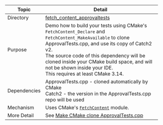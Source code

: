 
| Topic        | Detail                                                                                                                                                                                                                                                                                                                             |
| ------------ |------------------------------------------------------------------------------------------------------------------------------------------------------------------------------------------------------------------------------------------------------------------------------------------------------------------------------------|
| Directory    | [fetch_content_approvaltests](/fetch_content_approvaltests/)                                                                                                                                                                                                                                                                       |
| Purpose      | Demo how to build your tests using CMake's `FetchContent_Declare` and `FetchContent_MakeAvailable` to clone ApprovalTests.cpp, and use its copy of Catch2 v2.<br />The source code of this dependency will be cloned inside your CMake build space, and will not be shown inside your IDE.<br />This requires at least CMake 3.14. |
| Dependencies | ApprovalTests.cpp - cloned automatically by CMake<br />Catch2 - the version in the ApprovalTests.cpp repo will be used                                                                                                                                                                                                             |
| Mechanism    | Uses CMake's [`FetchContent`](https://cmake.org/cmake/help/latest/module/FetchContent.html) module.                                                                                                                                                                                                                                |
| More Detail  | See [Make CMake clone ApprovalTests.cpp](https://github.com/approvals/ApprovalTests.cpp/blob/master/doc/CMakeIntegration.md#make-cmake-clone-approvaltestscpp)                                                                                                                                                                     |

